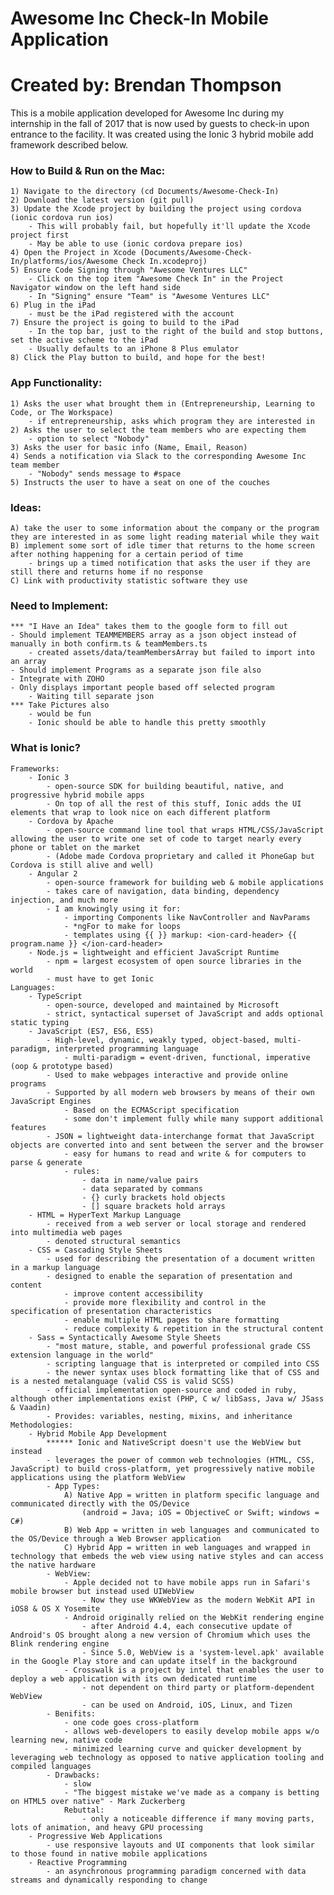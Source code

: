 # Awesome Inc Check-In Mobile Application
# Created by: Brendan Thompson

This is a mobile application developed for Awesome Inc during my internship in the fall of 2017 that is now used by guests to check-in upon entrance to the facility. It was created using the Ionic 3 hybrid mobile add framework described below.

### How to Build & Run on the Mac:

	1) Navigate to the directory (cd Documents/Awesome-Check-In)
	2) Download the latest version (git pull)
	3) Update the Xcode project by building the project using cordova (ionic cordova run ios)
		- This will probably fail, but hopefully it'll update the Xcode project first
		- May be able to use (ionic cordova prepare ios)
	4) Open the Project in Xcode (Documents/Awesome-Check-In/platforms/ios/Awesome Check In.xcodeproj)
	5) Ensure Code Signing through "Awesome Ventures LLC"
		- Click on the top item "Awesome Check In" in the Project Navigator window on the left hand side
		- In "Signing" ensure "Team" is "Awesome Ventures LLC"
	6) Plug in the iPad
		- must be the iPad registered with the account
	7) Ensure the project is going to build to the iPad
		- In the top bar, just to the right of the build and stop buttons, set the active scheme to the iPad
		- Usually defaults to an iPhone 8 Plus emulator
	8) Click the Play button to build, and hope for the best!

### App Functionality:

	1) Asks the user what brought them in (Entrepreneurship, Learning to Code, or The Workspace)
		- if entrepreneurship, asks which program they are interested in
	2) Asks the user to select the team members who are expecting them
		- option to select "Nobody"
	3) Asks the user for basic info (Name, Email, Reason)
	4) Sends a notification via Slack to the corresponding Awesome Inc team member
		- "Nobody" sends message to #space
	5) Instructs the user to have a seat on one of the couches

### Ideas:

	A) take the user to some information about the company or the program they are interested in as some light reading material while they wait
	B) implement some sort of idle timer that returns to the home screen after nothing happening for a certain period of time
		- brings up a timed notification that asks the user if they are still there and returns home if no response
	C) Link with productivity statistic software they use

### Need to Implement:

	*** "I Have an Idea" takes them to the google form to fill out
	- Should implement TEAMMEMBERS array as a json object instead of manually in both confirm.ts & teamMembers.ts
		- created assets/data/teamMembersArray but failed to import into an array
	- Should implement Programs as a separate json file also
	- Integrate with ZOHO
	- Only displays important people based off selected program
		- Waiting till separate json
	*** Take Pictures also
		- would be fun
		- Ionic should be able to handle this pretty smoothly

### What is Ionic?

	Frameworks:
		- Ionic 3
			- open-source SDK for building beautiful, native, and progressive hybrid mobile apps
			- On top of all the rest of this stuff, Ionic adds the UI elements that wrap to look nice on each different platform
		- Cordova by Apache
			- open-source command line tool that wraps HTML/CSS/JavaScript allowing the user to write one set of code to target nearly every phone or tablet on the market
			- (Adobe made Cordova proprietary and called it PhoneGap but Cordova is still alive and well)
		- Angular 2
			- open-source framework for building web & mobile applications
			- takes care of navigation, data binding, dependency injection, and much more
			- I am knowingly using it for:
				- importing Components like NavController and NavParams
				- *ngFor to make for loops
				- templates using {{ }} markup: <ion-card-header> {{ program.name }} </ion-card-header>
		- Node.js = lightweight and efficient JavaScript Runtime
			- npm = largest ecosystem of open source libraries in the world
			- must have to get Ionic
	Languages:
		- TypeScript
			- open-source, developed and maintained by Microsoft
			- strict, syntactical superset of JavaScript and adds optional static typing
		- JavaScript (ES7, ES6, ES5)
			- High-level, dynamic, weakly typed, object-based, multi-paradigm, interpreted programming language
				- multi-paradigm = event-driven, functional, imperative (oop & prototype based)
			- Used to make webpages interactive and provide online programs
			- Supported by all modern web browsers by means of their own JavaScript Engines
				- Based on the ECMAScript specification
				- some don't implement fully while many support additional features
			- JSON = lightweight data-interchange format that JavaScript objects are converted into and sent between the server and the browser
				- easy for humans to read and write & for computers to parse & generate
				- rules:
					- data in name/value pairs
					- data separated by commans
					- {} curly brackets hold objects
					- [] square brackets hold arrays
		- HTML = HyperText Markup Language
			- received from a web server or local storage and rendered into multimedia web pages
			- denoted structural semantics
		- CSS = Cascading Style Sheets
			- used for describing the presentation of a document written in a markup language
			- designed to enable the separation of presentation and content
				- improve content accessibility
				- provide more flexibility and control in the specification of presentation characteristics
				- enable multiple HTML pages to share formatting
				- reduce complexity & repetition in the structural content
		- Sass = Syntactically Awesome Style Sheets
			- "most mature, stable, and powerful professional grade CSS extension language in the world"
			- scripting language that is interpreted or compiled into CSS
			- the newer syntax uses block formatting like that of CSS and is a nested metalanguage (valid CSS is valid SCSS)
			- official implementation open-source and coded in ruby, although other implementations exist (PHP, C w/ libSass, Java w/ JSass & Vaadin)
			- Provides: variables, nesting, mixins, and inheritance
	Methodologies:
		- Hybrid Mobile App Development
			****** Ionic and NativeScript doesn't use the WebView but instead
			- leverages the power of common web technologies (HTML, CSS, JavaScript) to build cross-platform, yet progressively native mobile applications using the platform WebView
			- App Types:
				A) Native App = written in platform specific language and communicated directly with the OS/Device
					(android = Java; iOS = ObjectiveC or Swift; windows = C#)
				B) Web App = written in web languages and communicated to the OS/Device through a Web Browser application
				C) Hybrid App = written in web languages and wrapped in technology that embeds the web view using native styles and can access the native hardware
			- WebView:
				- Apple decided not to have mobile apps run in Safari's mobile browser but instead used UIWebView
					- Now they use WKWebView as the modern WebKit API in iOS8 & OS X Yosemite
				- Android originally relied on the WebKit rendering engine
					- after Android 4.4, each consecutive update of Android's OS brought along a new version of Chromium which uses the Blink rendering engine
					- Since 5.0, WebView is a 'system-level.apk' available in the Google Play store and can update itself in the background
				- Crosswalk is a project by intel that enables the user to deploy a web application with its own dedicated runtime
					- not dependent on third party or platform-dependent WebView
					- can be used on Android, iOS, Linux, and Tizen
			- Benifits:
				- one code goes cross-platform
				- allows web-developers to easily develop mobile apps w/o learning new, native code
				- minimized learning curve and quicker development by leveraging web technology as opposed to native application tooling and compiled languages
			- Drawbacks:
				- slow
				- "The biggest mistake we've made as a company is betting on HTML5 over native" - Mark Zuckerberg
				Rebuttal:
					- only a noticeable difference if many moving parts, lots of animation, and heavy GPU processing
		- Progressive Web Applications
			- use responsive layouts and UI components that look similar to those found in native mobile applications
		- Reactive Programming
			- an asynchronous programming paradigm concerned with data streams and dynamically responding to change